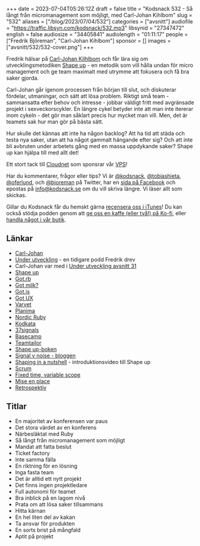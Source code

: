 +++
date = 2023-07-04T05:26:12Z
draft = false
title = "Kodsnack 532 - Så långt från micromanagement som möjligt, med Carl-Johan Kihlbom"
slug = "532"
aliases = ["/blog/2023/07/04/532"]
categories = ["avsnitt"]
audiofile = "https://traffic.libsyn.com/kodsnack/532.mp3"
libsynid = "27347472"
english = false
audiosize = "34405841"
audiolength = "01:11:17"
people = ["Fredrik Björeman", "Carl-Johan Kihlbom"]
sponsor = []
images = ["avsnitt/532/532-cover.png"]
+++

Fredrik hälsar på [Carl-Johan Kilhlbom](https://www.linkedin.com/in/cjkihlbom/) och får lära sig om utvecklingsmetodiken [Shape up](https://basecamp.com/shapeup) - en metodik som vill hålla undan för micro management och ge team maximalt med utrymme att fokusera och få bra saker gjorda.

Carl-Johan går igenom processen från början till slut, och diskuterar fördelar, utmaningar, och sätt att lösa problem. Riktigt små team - sammansatta efter behov och intresse - jobbar väldigt fritt med avgränsade projekt i sexveckorscykler. En längre cykel betyder inte att man inte itererar inom cykeln - det gör man såklart precis hur mycket man vill. Men, det är teamets sak hur man gör på bästa sätt.

Hur skulle det kännas att inte ha någon backlog? Att ha tid att städa och testa nya saker, utan att ha något gammalt hängande efter sig? Och att inte bli avbruten under arbetets gång med en massa uppdykande saker? Shape up kan hjälpa till med allt det!

Ett stort tack till [Cloudnet](https://www.cloudnet.se) som sponsrar vår [VPS](https://en.wikipedia.org/wiki/Virtual_private_server)!

Har du kommentarer, frågor eller tips? Vi är [@kodsnack](https://www.twitter.com/kodsnack), [@tobiashieta](https://www.twitter.com/tobiashieta), [@oferlund](https://www.twitter.com/oferlund), och [@bjoreman](https://www.twitter.com/bjoreman) på Twitter, har en [sida på Facebook](https://www.facebook.com/kodsnack) och epostas på [info@kodsnack.se](mailto:info@kodsnack.se) om du vill skriva längre. Vi läser allt som skickas.

Gillar du Kodsnack får du hemskt gärna [recensera oss i iTunes](https://itunes.apple.com/se/podcast/kodsnack/id561631498?l=en)! Du kan också stödja podden genom att <a href="https://ko-fi.com/kodsnack" rel="payment">ge oss en kaffe (eller två!) på Ko-fi</a>, eller [handla något i vår butik](https://shop.spreadshirt.se/kodsnack/).

## Länkar ##
* [Carl-Johan](https://www.linkedin.com/in/cjkihlbom/)
* [Under utveckling](https://underutveckling.libsyn.com/) - en tidigare podd Fredrik drev
* Carl-Johan var med i [Under utveckling avsnitt 31](https://underutveckling.libsyn.com/31-hur-man-utvecklas-som-anstlld-p-varvet)
* [Shape up](https://basecamp.com/shapeup)
* [Got.rb](https://www.meetup.com/got-rb/)
* [Got milk?](https://en.wikipedia.org/wiki/Got_Milk%3F)
* [Got.js](https://www.meetup.com/got-js/)
* [Got UX](https://www.meetup.com/got-ux/)
* [Varvet](https://www.varvet.se/)
* [Planima](https://planima.se/)
* [Nordic Ruby](http://www.nordicruby.org/)
* [Kodkata](http://codekata.com/)
* [37signals](https://en.wikipedia.org/wiki/37signals)
* [Basecamp](https://basecamp.com/)
* [Teamtailor](https://www.teamtailor.com/sv/)
* [Shape up-boken](https://basecamp.com/books/shapeup)
* [Signal v noise - bloggen](https://m.signalvnoise.com/)
* [Shaping in a nutshell](https://www.youtube.com/watch?v=h_8M23wVjXk) - introduktionsvideo till Shape up
* [Scrum](https://en.wikipedia.org/wiki/Scrum_%28software_development%29)
* [Fixed time, variable scope](https://basecamp.com/shapeup/1.2-chapter-03#fixed-time-variable-scope)
* [Mise en place](https://en.wikipedia.org/wiki/Mise_en_place)
* [Retrospektiv](https://www.geeksforgeeks.org/retrospective-in-agile/)

## Titlar ##
* En majoritet av konferensen var paus
* Det stora värdet av en konferens
* Närbesläktat med Ruby
* Så långt från micromanagement som möjligt
* Mandat att fatta beslut
* Ticket factory
* Inte samma fälla
* En riktning för en lösning
* Inga fasta team
* Det är alltid ett nytt projekt
* Det finns ingen projektledare
* Full autonomi för teamet
* Bra inblick på en lagom nivå
* Prata om att lösa saker tillsammans
* Hitta kärnan
* En hel liten del av kakan
* Ta ansvar för produkten
* En sorts brist på mångfald
* Aptit på projekt